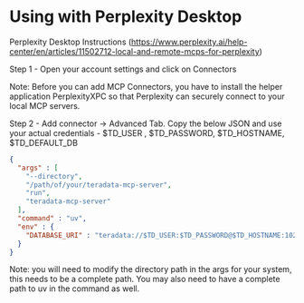 # Using with Perplexity Desktop

Perplexity Desktop Instructions (https://www.perplexity.ai/help-center/en/articles/11502712-local-and-remote-mcps-for-perplexity)

Step 1 - Open your account settings and click on Connectors

Note: Before you can add MCP Connectors, you have to install the helper application PerplexityXPC so that Perplexity can securely connect to your local MCP servers.

Step 2 - Add connector -> Advanced Tab. Copy the below JSON and use your actual credentials - $TD_USER , $TD_PASSWORD, $TD_HOSTNAME, $TD_DEFAULT_DB 

```json
{
  "args" : [
    "--directory",
    "/path/of/your/teradata-mcp-server",
    "run",
    "teradata-mcp-server"
  ],
  "command" : "uv",
  "env" : {
    "DATABASE_URI" : "teradata://$TD_USER:$TD_PASSWORD@$TD_HOSTNAME:1025/$TD_DEFAULT_DB"
  }
}
```

Note: you will need to modify the directory path in the args for your system, this needs to be a complete path. You may also need to have a complete path to uv in the command as well.
